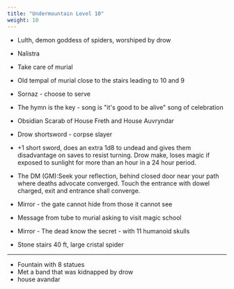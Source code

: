 ```yaml
---
title: "Undermountain Level 10"
weight: 10
---
```


- Lulth, demon goddess of spiders, worshiped by drow

- Nalistra
- Take care of murial
- Old tempal of murial close to the stairs leading to 10 and 9

- Sornaz - choose to serve

- The hymn is the key - song is "it's good to be alive" song of celebration

- Obsidian Scarab of House Freth and House Auvryndar

- Drow shortsword - corpse slayer

- +1 short sword, does an extra 1d8 to undead and gives them disadvantage on saves to resist turning. Drow make, loses magic if exposed to sunlight for more than an hour in a 24 hour period.

- The DM (GM):Seek your reflection, behind closed door near your path where deaths advocate converged. Touch the entrance with dowel charged, exit and entrance shall converge.

- Mirror - the gate cannot hide from those it cannot see

- Message from tube to murial asking to visit magic school

- Mirror - The dead know the secret - with 11 humanoid skulls

- Stone stairs 40 ft, large cristal spider

---

- Fountain with 8 statues
- Met a band that was kidnapped by drow
- house avandar



